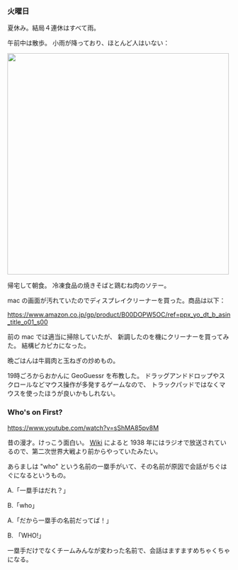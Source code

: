 ### 火曜日

夏休み。結局４連休はすべて雨。

午前中は散歩。
小雨が降っており、ほとんど人はいない：

<img src="https://i.imgur.com/QKfT3kG.jpg" width="500">

帰宅して朝食。
冷凍食品の焼きそばと鶏むね肉のソテー。

mac の画面が汚れていたのでディスプレイクリーナーを買った。商品は以下：

https://www.amazon.co.jp/gp/product/B00DOPW5OC/ref=ppx_yo_dt_b_asin_title_o01_s00

前の mac では適当に掃除していたが、
新調したのを機にクリーナーを買ってみた。
結構ピカピカになった。

晩ごはんは牛肩肉と玉ねぎの炒めもの。

19時ごろからおかんに GeoGuessr を布教した。
ドラッグアンドドロップやスクロールなどマウス操作が多発するゲームなので、
トラックパッドではなくマウスを使ったほうが良いかもしれない。

### Who's on First?

https://www.youtube.com/watch?v=sShMA85pv8M

昔の漫才。けっこう面白い。
[Wiki](https://en.wikipedia.org/wiki/Who's_on_First%3F#History) によると
1938 年にはラジオで放送されているので、第二次世界大戦より前からやっていたみたい。

あらましは "who" という名前の一塁手がいて、その名前が原因で会話がちぐはぐになるというもの。

A.「一塁手はだれ？」

B.「who」

A.「だから一塁手の名前だってば！」

B. 「WHO!」

一塁手だけでなくチームみんなが変わった名前で、会話はますますめちゃくちゃになる。